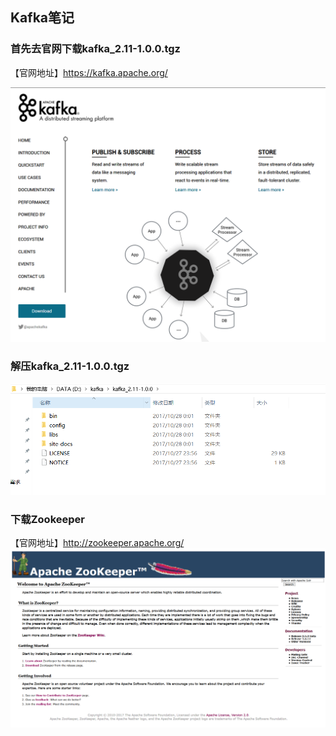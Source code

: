 ## Kafka笔记

### 首先去官网下载kafka_2.11-1.0.0.tgz

【官网地址】https://kafka.apache.org/

![官网](img/p1.png)

### 解压kafka_2.11-1.0.0.tgz
![官网](img/p2.png)

### 下载Zookeeper
【官网地址】http://zookeeper.apache.org/
![官网](img/p3.png)






























































































